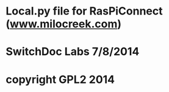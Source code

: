 #
# Local.py file for RasPiConnect (www.milocreek.com)
#
# SwitchDoc Labs 7/8/2014
#
# copyright GPL2 2014

